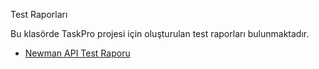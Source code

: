 Test Raporları

Bu klasörde TaskPro projesi için oluşturulan test raporları bulunmaktadır.

- [Newman API Test Raporu](file:///C:/Users/skrzh/OneDrive/Masa%C3%BCst%C3%BC/newman/Express%20API%20for%20'TaskPro'%20project%20(environment)-2025-06-30-15-11-01-024-0.html)